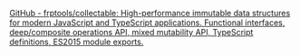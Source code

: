
[GitHub - frptools/collectable: High-performance immutable data structures for modern JavaScript and TypeScript applications. Functional interfaces, deep/composite operations API, mixed mutability API, TypeScript definitions, ES2015 module exports.](https://github.com/frptools/collectable)
